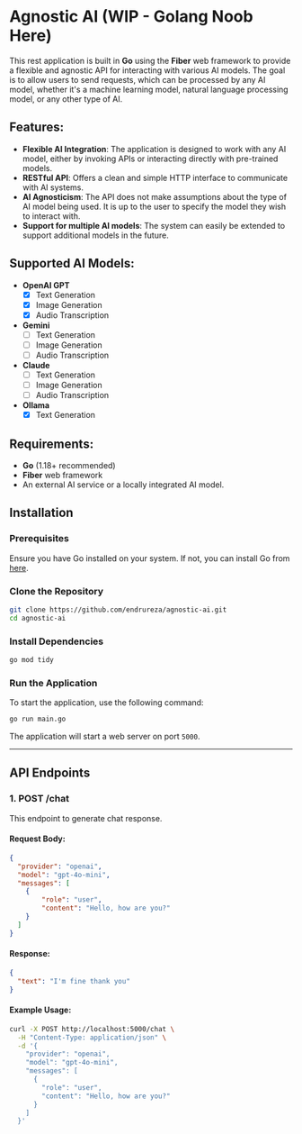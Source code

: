 # Agnostic AI (WIP - Golang Noob Here)

This rest application is built in **Go** using the **Fiber** web framework to provide a flexible and agnostic API for interacting with various AI models. The goal is to allow users to send requests, which can be processed by any AI model, whether it's a machine learning model, natural language processing model, or any other type of AI.

## Features:
- **Flexible AI Integration**: The application is designed to work with any AI model, either by invoking APIs or interacting directly with pre-trained models.
- **RESTful API**: Offers a clean and simple HTTP interface to communicate with AI systems.
- **AI Agnosticism**: The API does not make assumptions about the type of AI model being used. It is up to the user to specify the model they wish to interact with.
- **Support for multiple AI models**: The system can easily be extended to support additional models in the future.

## Supported AI Models:
- **OpenAI GPT**
  - [x] Text Generation
  - [x] Image Generation
  - [x] Audio Transcription
- **Gemini**
  - [ ] Text Generation
  - [ ] Image Generation
  - [ ] Audio Transcription
- **Claude**
  - [ ] Text Generation
  - [ ] Image Generation
  - [ ] Audio Transcription
- **Ollama**
  - [x] Text Generation

## Requirements:
- **Go** (1.18+ recommended)
- **Fiber** web framework
- An external AI service or a locally integrated AI model.

## Installation

### Prerequisites

Ensure you have Go installed on your system. If not, you can install Go from [here](https://golang.org/dl/).

### Clone the Repository

```bash
git clone https://github.com/endrureza/agnostic-ai.git
cd agnostic-ai
```

### Install Dependencies

```bash
go mod tidy
```

### Run the Application

To start the application, use the following command:

```bash
go run main.go
```

The application will start a web server on port `5000`.

---

## API Endpoints

### 1. **POST /chat**

This endpoint to generate chat response.

#### Request Body:

```json
{
  "provider": "openai",
  "model": "gpt-4o-mini",
  "messages": [
    {
        "role": "user",
        "content": "Hello, how are you?"
    }
  ]
}
```

#### Response:

```json
{
  "text": "I'm fine thank you"
}
```

#### Example Usage:

```bash
curl -X POST http://localhost:5000/chat \
  -H "Content-Type: application/json" \
  -d '{
    "provider": "openai",
    "model": "gpt-4o-mini",
    "messages": [
      {
        "role": "user",
        "content": "Hello, how are you?"
      }
    ]
  }'
```
